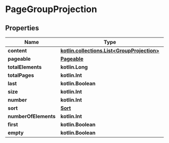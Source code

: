 
# PageGroupProjection

## Properties
Name | Type | Description | Notes
------------ | ------------- | ------------- | -------------
**content** | [**kotlin.collections.List&lt;GroupProjection&gt;**](GroupProjection) |  |  [optional]
**pageable** | [**Pageable**](Pageable) |  |  [optional]
**totalElements** | **kotlin.Long** |  |  [optional]
**totalPages** | **kotlin.Int** |  |  [optional]
**last** | **kotlin.Boolean** |  |  [optional]
**size** | **kotlin.Int** |  |  [optional]
**number** | **kotlin.Int** |  |  [optional]
**sort** | [**Sort**](Sort) |  |  [optional]
**numberOfElements** | **kotlin.Int** |  |  [optional]
**first** | **kotlin.Boolean** |  |  [optional]
**empty** | **kotlin.Boolean** |  |  [optional]



